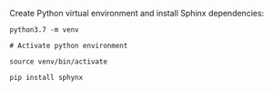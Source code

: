 
Create Python virtual environment and install Sphinx dependencies:


```
python3.7 -m venv

# Activate python environment

source venv/bin/activate

pip install sphynx

```


